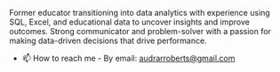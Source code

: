 Former educator transitioning into data analytics with experience using SQL, Excel, and educational data to uncover insights and improve outcomes. Strong communicator and problem-solver with a passion for making data-driven decisions that drive performance. 

- 📫 How to reach me - By email: audrarroberts@gmail.com

<!---
aurroberts/aurroberts is a ✨ special ✨ repository because its `README.md` (this file) appears on your GitHub profile.
You can click the Preview link to take a look at your changes.
--->
